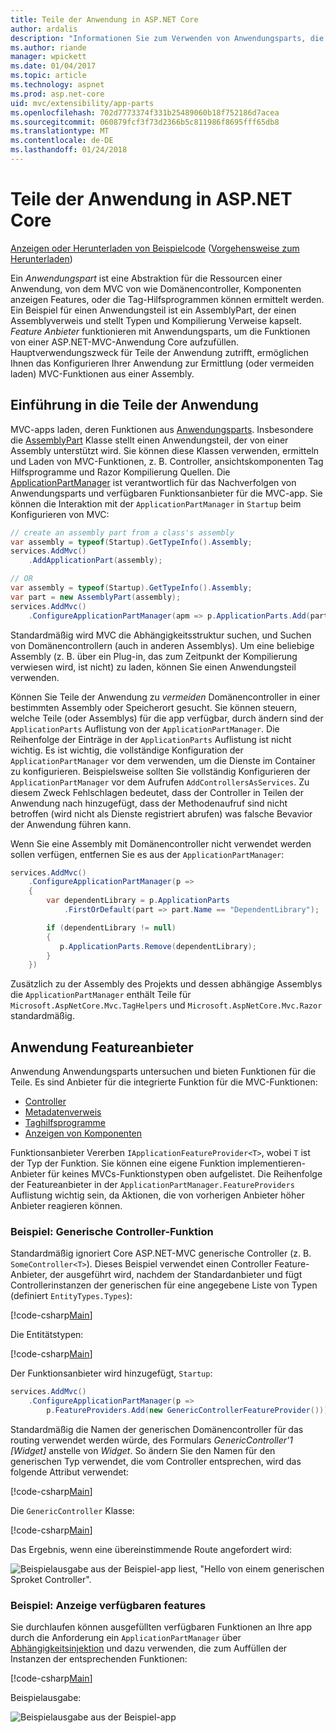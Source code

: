 ```yaml
---
title: Teile der Anwendung in ASP.NET Core
author: ardalis
description: "Informationen Sie zum Verwenden von Anwendungsparts, die Abstrations über die Ressourcen einer App, zum Konfigurieren Ihrer Anwendung zur Ermittlung oder das Laden von Funktionen aus einer Assembly verhindern."
ms.author: riande
manager: wpickett
ms.date: 01/04/2017
ms.topic: article
ms.technology: aspnet
ms.prod: asp.net-core
uid: mvc/extensibility/app-parts
ms.openlocfilehash: 702d7773374f331b25489060b18f752186d7acea
ms.sourcegitcommit: 060879fcf3f73d2366b5c811986f8695fff65db8
ms.translationtype: MT
ms.contentlocale: de-DE
ms.lasthandoff: 01/24/2018
---
```

# <a name="application-parts-in-aspnet-core"></a>Teile der Anwendung in ASP.NET Core

[Anzeigen oder Herunterladen von Beispielcode](https://github.com/aspnet/Docs/tree/master/aspnetcore/mvc/advanced/app-parts/sample) ([Vorgehensweise zum Herunterladen](xref:tutorials/index#how-to-download-a-sample))

Ein *Anwendungspart* ist eine Abstraktion für die Ressourcen einer Anwendung, von dem MVC von wie Domänencontroller, Komponenten anzeigen Features, oder die Tag-Hilfsprogrammen können ermittelt werden. Ein Beispiel für einen Anwendungsteil ist ein AssemblyPart, der einen Assemblyverweis und stellt Typen und Kompilierung Verweise kapselt. *Feature Anbieter* funktionieren mit Anwendungsparts, um die Funktionen von einer ASP.NET-MVC-Anwendung Core aufzufüllen. Hauptverwendungszweck für Teile der Anwendung zutrifft, ermöglichen Ihnen das Konfigurieren Ihrer Anwendung zur Ermittlung (oder vermeiden laden) MVC-Funktionen aus einer Assembly.

## <a name="introducing-application-parts"></a>Einführung in die Teile der Anwendung

MVC-apps laden, deren Funktionen aus [Anwendungsparts](/aspnet/core/api/microsoft.aspnetcore.mvc.applicationparts.applicationpart). Insbesondere die [AssemblyPart](/aspnet/core/api/microsoft.aspnetcore.mvc.applicationparts.assemblypart#Microsoft_AspNetCore_Mvc_ApplicationParts_AssemblyPart) Klasse stellt einen Anwendungsteil, der von einer Assembly unterstützt wird. Sie können diese Klassen verwenden, ermitteln und Laden von MVC-Funktionen, z. B. Controller, ansichtskomponenten Tag Hilfsprogramme und Razor Kompilierung Quellen. Die [ApplicationPartManager](/aspnet/core/api/microsoft.aspnetcore.mvc.applicationparts.applicationpartmanager) ist verantwortlich für das Nachverfolgen von Anwendungsparts und verfügbaren Funktionsanbieter für die MVC-app. Sie können die Interaktion mit der `ApplicationPartManager` in `Startup` beim Konfigurieren von MVC:

```csharp
// create an assembly part from a class's assembly
var assembly = typeof(Startup).GetTypeInfo().Assembly;
services.AddMvc()
    .AddApplicationPart(assembly);

// OR
var assembly = typeof(Startup).GetTypeInfo().Assembly;
var part = new AssemblyPart(assembly);
services.AddMvc()
    .ConfigureApplicationPartManager(apm => p.ApplicationParts.Add(part));
```

Standardmäßig wird MVC die Abhängigkeitsstruktur suchen, und Suchen von Domänencontrollern (auch in anderen Assemblys). Um eine beliebige Assembly (z. B. über ein Plug-in, das zum Zeitpunkt der Kompilierung verwiesen wird, ist nicht) zu laden, können Sie einen Anwendungsteil verwenden.

Können Sie Teile der Anwendung zu *vermeiden* Domänencontroller in einer bestimmten Assembly oder Speicherort gesucht. Sie können steuern, welche Teile (oder Assemblys) für die app verfügbar, durch ändern sind der `ApplicationParts` Auflistung von der `ApplicationPartManager`. Die Reihenfolge der Einträge in der `ApplicationParts` Auflistung ist nicht wichtig. Es ist wichtig, die vollständige Konfiguration der `ApplicationPartManager` vor dem verwenden, um die Dienste im Container zu konfigurieren. Beispielsweise sollten Sie vollständig Konfigurieren der `ApplicationPartManager` vor dem Aufrufen `AddControllersAsServices`. Zu diesem Zweck Fehlschlagen bedeutet, dass der Controller in Teilen der Anwendung nach hinzugefügt, dass der Methodenaufruf sind nicht betroffen (wird nicht als Dienste registriert abrufen) was falsche Bevavior der Anwendung führen kann.

Wenn Sie eine Assembly mit Domänencontroller nicht verwendet werden sollen verfügen, entfernen Sie es aus der `ApplicationPartManager`:

```csharp
services.AddMvc()
    .ConfigureApplicationPartManager(p =>
    {
        var dependentLibrary = p.ApplicationParts
            .FirstOrDefault(part => part.Name == "DependentLibrary");

        if (dependentLibrary != null)
        {
           p.ApplicationParts.Remove(dependentLibrary);
        }
    })
```

Zusätzlich zu der Assembly des Projekts und dessen abhängige Assemblys die `ApplicationPartManager` enthält Teile für `Microsoft.AspNetCore.Mvc.TagHelpers` und `Microsoft.AspNetCore.Mvc.Razor` standardmäßig.

## <a name="application-feature-providers"></a>Anwendung Featureanbieter

Anwendung Anwendungsparts untersuchen und bieten Funktionen für die Teile. Es sind Anbieter für die integrierte Funktion für die MVC-Funktionen:

* [Controller](https://docs.microsoft.com/aspnet/core/api/microsoft.aspnetcore.mvc.controllers.controllerfeatureprovider)
* [Metadatenverweis](https://docs.microsoft.com/aspnet/core/api/microsoft.aspnetcore.mvc.razor.compilation.metadatareferencefeatureprovider)
* [Taghilfsprogramme](https://docs.microsoft.com/aspnet/core/api/microsoft.aspnetcore.mvc.razor.taghelpers.taghelperfeatureprovider)
* [Anzeigen von Komponenten](https://docs.microsoft.com/aspnet/core/api/microsoft.aspnetcore.mvc.viewcomponents.viewcomponentfeatureprovider)

Funktionsanbieter Vererben `IApplicationFeatureProvider<T>`, wobei `T` ist der Typ der Funktion. Sie können eine eigene Funktion implementieren-Anbieter für keines MVCs-Funktionstypen oben aufgelistet. Die Reihenfolge der Featureanbieter in der `ApplicationPartManager.FeatureProviders` Auflistung wichtig sein, da Aktionen, die von vorherigen Anbieter höher Anbieter reagieren können.

### <a name="sample-generic-controller-feature"></a>Beispiel: Generische Controller-Funktion

Standardmäßig ignoriert Core ASP.NET-MVC generische Controller (z. B. `SomeController<T>`). Dieses Beispiel verwendet einen Controller Feature-Anbieter, der ausgeführt wird, nachdem der Standardanbieter und fügt Controllerinstanzen der generischen für eine angegebene Liste von Typen (definiert `EntityTypes.Types`):

[!code-csharp[Main](./app-parts/sample/AppPartsSample/GenericControllerFeatureProvider.cs?highlight=13&range=18-36)]

Die Entitätstypen:

[!code-csharp[Main](./app-parts/sample/AppPartsSample/Model/EntityTypes.cs?range=6-16)]

Der Funktionsanbieter wird hinzugefügt, `Startup`:

```csharp
services.AddMvc()
    .ConfigureApplicationPartManager(p => 
        p.FeatureProviders.Add(new GenericControllerFeatureProvider()));
```

Standardmäßig die Namen der generischen Domänencontroller für das routing verwendet werden würde, des Formulars *GenericController'1 [Widget]* anstelle von *Widget*. So ändern Sie den Namen für den generischen Typ verwendet, die vom Controller entsprechen, wird das folgende Attribut verwendet:

[!code-csharp[Main](./app-parts/sample/AppPartsSample/GenericControllerNameConvention.cs)]

Die `GenericController` Klasse:

[!code-csharp[Main](./app-parts/sample/AppPartsSample/GenericController.cs?highlight=5-6)]

Das Ergebnis, wenn eine übereinstimmende Route angefordert wird:

![Beispielausgabe aus der Beispiel-app liest, "Hello von einem generischen Sproket Controller".](app-parts/_static/generic-controller.png)

### <a name="sample-display-available-features"></a>Beispiel: Anzeige verfügbaren features

Sie durchlaufen können ausgefüllten verfügbaren Funktionen an Ihre app durch die Anforderung ein `ApplicationPartManager` über [Abhängigkeitsinjektion](../../fundamentals/dependency-injection.md) und dazu verwenden, die zum Auffüllen der Instanzen der entsprechenden Funktionen:

[!code-csharp[Main](./app-parts/sample/AppPartsSample/Controllers/FeaturesController.cs?highlight=16,25-27)]

Beispielausgabe:

![Beispielausgabe aus der Beispiel-app](app-parts/_static/available-features.png)
